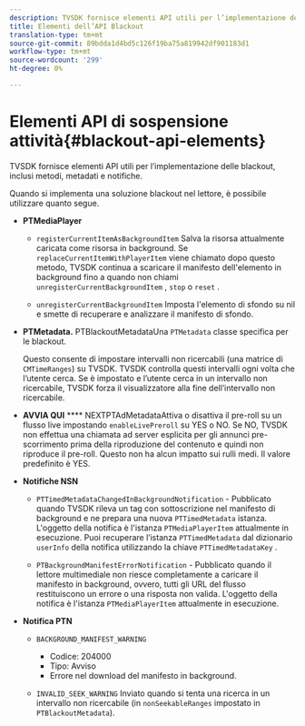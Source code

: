 ```yaml
---
description: TVSDK fornisce elementi API utili per l’implementazione delle blackout, inclusi metodi, metadati e notifiche.
title: Elementi dell’API Blackout
translation-type: tm+mt
source-git-commit: 89bdda1d4bd5c126f19ba75a819942df901183d1
workflow-type: tm+mt
source-wordcount: '299'
ht-degree: 0%

---
```



# Elementi API di sospensione attività{#blackout-api-elements}

TVSDK fornisce elementi API utili per l’implementazione delle blackout, inclusi metodi, metadati e notifiche.

Quando si implementa una soluzione blackout nel lettore, è possibile utilizzare quanto segue.

* **PTMediaPlayer**

   * `registerCurrentItemAsBackgroundItem` Salva la risorsa attualmente caricata come risorsa in background. Se `replaceCurrentItemWithPlayerItem` viene chiamato dopo questo metodo, TVSDK continua a scaricare il manifesto dell&#39;elemento in background fino a quando non chiami `unregisterCurrentBackgroundItem` , `stop` o `reset` .

   * `unregisterCurrentBackgroundItem` Imposta l&#39;elemento di sfondo su nil e smette di recuperare e analizzare il manifesto di sfondo.

* **PTMetadata.** PTBlackoutMetadataUna  `PTMetadata` classe specifica per le blackout.

   Questo consente di impostare intervalli non ricercabili (una matrice di `CMTimeRanges`) su TVSDK. TVSDK controlla questi intervalli ogni volta che l’utente cerca. Se è impostato e l’utente cerca in un intervallo non ricercabile, TVSDK forza il visualizzatore alla fine dell’intervallo non ricercabile.

* **AVVIA QUI** **** NEXTPTAdMetadataAttiva o disattiva il pre-roll su un flusso live impostando  `enableLivePreroll` su YES o NO. Se NO, TVSDK non effettua una chiamata ad server esplicita per gli annunci pre-scorrimento prima della riproduzione del contenuto e quindi non riproduce il pre-roll. Questo non ha alcun impatto sui rulli medi. Il valore predefinito è YES.

* **Notifiche NSN**

   * `PTTimedMetadataChangedInBackgroundNotification` - Pubblicato quando TVSDK rileva un tag con sottoscrizione nel manifesto di background e ne prepara una nuova  `PTTimedMetadata` istanza. L&#39;oggetto della notifica è l&#39;istanza `PTMediaPlayerItem` attualmente in esecuzione. Puoi recuperare l’istanza `PTTimedMetadata` dal dizionario `userInfo` della notifica utilizzando la chiave `PTTimedMetadataKey` .

   * `PTBackgroundManifestErrorNotification` - Pubblicato quando il lettore multimediale non riesce completamente a caricare il manifesto in background, ovvero, tutti gli URL del flusso restituiscono un errore o una risposta non valida. L&#39;oggetto della notifica è l&#39;istanza `PTMediaPlayerItem` attualmente in esecuzione.

* **Notifica PTN**

   * `BACKGROUND_MANIFEST_WARNING`

      * Codice: 204000
      * Tipo: Avviso
      * Errore nel download del manifesto in background.
   * `INVALID_SEEK_WARNING` Inviato quando si tenta una ricerca in un intervallo non ricercabile (in  `nonSeekableRanges` impostato in  `PTBlackoutMetadata`).


